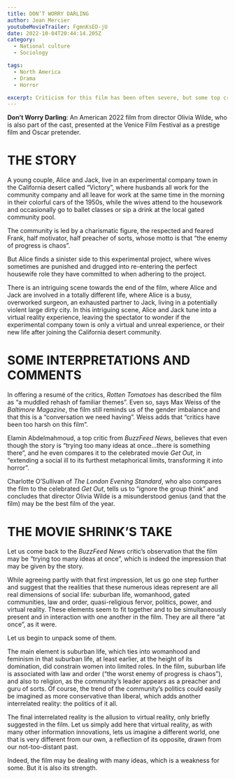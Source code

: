 ```yaml
---
title: DON’T WORRY DARLING
author: Jean Mercier
youtubeMovieTrailer: FgmnKsED-jU
date: 2022-10-04T20:44:14.205Z
category:
  - National culture
  - Sociology

tags:
  - North America
  - Drama
  - Horror

excerpt: Criticism for this film has been often severe, but some top critics disagree and see this film as quite revealing. The film may appear superficial at first glance, yet it does tackle several socially relevant themes. The conversation about this movie will last until the Oscar season, with good reason.  
---
```

**Don’t Worry Darling**: An American 2022 film from director Olivia Wilde, who is also part of the cast, presented at the Venice Film Festival as a prestige film and Oscar pretender.

# THE STORY

A young couple, Alice and Jack, live in an experimental company town in the California desert called “Victory”, where husbands all work for the community company and all leave for work at the same time in the morning in their colorful cars of the 1950s, while the wives attend to the housework and occasionally go to ballet classes or sip a drink at the local gated community pool.

The community is led by a charismatic figure, the respected and feared Frank, half motivator, half preacher of sorts, whose motto is that “the enemy of progress is chaos”.

But Alice finds a sinister side to this experimental project, where wives sometimes are punished and drugged into re-entering the perfect housewife role they have committed to when adhering to the project.

There is an intriguing scene towards the end of the film, where Alice and Jack are involved in a totally different life, where Alice is a busy, overworked surgeon, an exhausted partner to Jack, living in a potentially violent large dirty city. In this intriguing scene, Alice and Jack tune into a virtual reality experience, leaving the spectator to wonder if the experimental company town is only a virtual and unreal experience, or their new life after joining the California desert community.

# SOME INTERPRETATIONS AND COMMENTS

In offering a resumé of the critics, *Rotten Tomatoes* has described the film as “a muddled rehash of familiar themes”. Even so, says Max Weiss of the *Baltimore Magazine*, the film still reminds us of the gender imbalance and that this is a “conversation we need having”. Weiss adds that “critics have been too harsh on this film”.

Elamin Abdelmahmoud, a top critic from *BuzzFeed News*, believes that even though the story is “trying too many ideas at once…there is something there”, and he even compares it to the celebrated movie *Get Out*, in “extending a social ill to its furthest metaphorical limits, transforming it into horror”.

Charlotte O’Sullivan of *The London Evening Standard*, who also compares the film to the celebrated *Get Out*, tells us to “ignore the group think” and concludes that director Olivia Wilde is a misunderstood genius (and that the film) may be the best film of the year.

# THE MOVIE SHRINK’S TAKE

Let us come back to the *BuzzFeed News* critic’s observation that the film may be “trying too many ideas at once”, which is indeed the impression that may be given by the story.

While agreeing partly with that first impression, let us go one step further and suggest that the realities that these numerous ideas represent are all real dimensions of social life: suburban life, womanhood, gated communities, law and order, quasi-religious fervor, politics, power, and virtual reality. These elements seem to fit together and to be simultaneously present and in interaction with one another in the film. They are all there “at once”, as it were.

Let us begin to unpack some of them.

The main element is suburban life, which ties into womanhood and feminism in that suburban life, at least earlier, at the height of its domination, did constrain women into limited roles. In the film, suburban life is associated with law and order (“the worst enemy of progress is chaos”), and also to religion, as the community’s leader appears as a preacher and guru of sorts. Of course, the trend of the community’s politics could easily be imagined as more conservative than liberal, which adds another interrelated reality: the politics of it all.

The final interrelated reality is the allusion to virtual reality, only briefly suggested in the film. Let us simply add here that virtual reality, as with many other information innovations, lets us imagine a different world, one that is very different from our own, a reflection of its opposite, drawn from our not-too-distant past.

Indeed, the film may be dealing with many ideas, which is a weakness for some. But it is also its strength.
